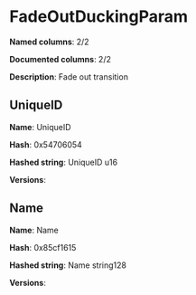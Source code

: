 # FadeOutDuckingParam
**Named columns**: 2/2

**Documented columns**: 2/2

**Description**: Fade out transition
## UniqueID

**Name**: UniqueID

**Hash**: 0x54706054

**Hashed string**: UniqueID u16

**Versions**: 

## Name

**Name**: Name

**Hash**: 0x85cf1615

**Hashed string**: Name string128

**Versions**: 

